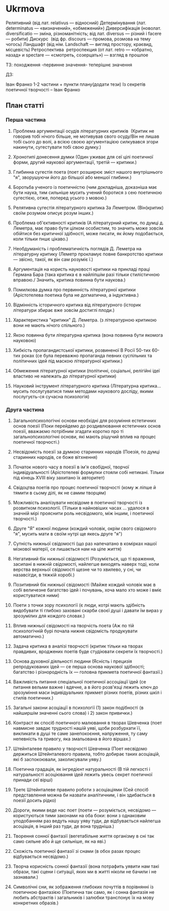 # Ukrmova

Релятивний (від лат. relativus — відносний)
Детермінування (лат. determinatus — «визначений», «обмежений»)
Диверсифікація (новолат. diversificatio — зміна, різноманітність; від лат. diversus — різний і facere — робити)
Дискурс  (від фр. discours — промова, розмова на тему чогось)
Ландшафт (від нім. Landschaft — вигляд простору, краєвид, місцевість)
Ретроспектива  ретроспекция (от лат. retro — «обратно, назад» и spectare — «смотреть, созерцать») — взгляд в прошлое  

ТЗ:
походження -первинне значення- теперішнє значення  

ДЗ:

Іван Франко 1-2 частини + пункти плану(додати тези) Із секретів поетичної творчості – Іван Франко

## План статті

### Перша частина

1. Проблема аргументації осудів літературних критиків  (Критик не говорив тобі нічого більше, не мотивував свого осуду/Він не лишав тобі сього до волі, а всією своєю аргументацією силкувався згори накинути, сугестувати тобі свою думку.)

2. Хронотипі донесення думки (Один уживає для сеї цілі поетичної форми, другий наукової аргументації, третій — критики.)

3. Глибинна сугестія поета (поет розширює зміст нашого внутрішнього "я", зворушуючи його до більшої або меншої глибини.)

4. Боротьба ученого із поетичністю (чим докладніша, доказніша має бути наука, тим сильніше мусить учений боротися з сею поетичною сугестією, отже, поперед усього з мовою.)

5. Релятивна сугестія літературного критика За Леметром. (Він(критик) своїм розумом описує розум інших.)

6. Проблема об'єктивності критиків (А літературний критик, по думці д. Леметра, має право бути цілком особистим, то значить може зовсім обійтися без критичної здібності, може писати, як йому подобається, коли тільки пншє цікаво.)

7. Необдуманість і проблематичність поглядів Д. Леметра на літературну критику (Леметр прокламує повне банкротство критики — звісно, такої, як він сам розуміє ї.)

8. Аргументація на користь науковості критики на прикладі праці Германа Бара (така критика є в найліпшім разі тільки стилістичною вправою./ Значить, критика повинна бути наукова.)

9. Помилкова думка про первинність літературної критики (Арістотелева поетика була не догматична, а індуктивна.)

10. Відмінність історичного критика від літературного (історик літератури збирає вже зовсім достиглі плоди.)

11. Характеристика "критики" Д. Леметра. (з літературною критикою вони не мають нічого спільного.)

12. Якою повинна бути літературна критика (вона повинна бути якомога науковою)

13. Хибкість пропагандистської критики, розвиненої В Росії 50-тих 60-тих роках (се була переважно пропаганда певних суспільних та політичних ідей під маскою літературної критики.)

14. Обмеження літературної критики (політичні, соціальні, релігійні ідеї властиво не належать до літературної критики)

15. Науковий інструмент літературного критика (Літературна критика... мусить послугуватися тими методами наукового досліду, якими послугуєть-ся сучасна психологія)

### Друга частина

1. Загальнопсихологічні основи необхідні для розуміння естетичних основ поезії (Поки перейдемо до роздивлювання естетичних основ поезії, вважаємо потрібним згадати коротко про ті загальнопсихологічні основи, які мають рішучий вплив на процес поетичної творчості.)

2. Несвідомість поезії за думкою старинних народів (Поезія, по думці старинних народів, се боже вітхнення)

3. Початок нового часу в поезії в ім'я свобідної, творчої індивідуальності (Арістотелеві формулки стояли собі нетикані. Тільки під кінець XVIII віку захитано їх авторитет)

4. Свідоцтва поетів про процес поетичної творчості (кому ж ліпше й тямити в сьому ділі, як не самим творцям)

5. Можливість аналізувати несвідоме в поетичної творчості із розвитком психології. (Тільки в найновіших часах ... удалося в значній мірі прояснити роль несвідомого, між іншим, і поетичної творчості.)

6. Друге "Я" кожної людини (кождий чоловік, окрім свого свідомого "я", мусить мати в своїм нутрі ще якесь друге "я")

7. Сутність нижньої свідомості (що раз напечатано в комірках нашої мізкової матерії, се лишається нам на ціле життя)

8. Негативний бік нижньої свідомості (Розуміється, що ті враження, засипані в нижній свідомості, найлегше виходять наверх тоді, коли верства верхньої свідомості щезне чи то хвилево, у сні, чи назавсігди, в тяжкій хоробі.)

9. Позитивний бік нижньої свідомості (Майже кождий чоловік має в собі величезне багатство ідей і почувань, хоча мало хто може і вміє користуватися ними)

10. Поети з точки зору психології (є люди, котрі мають здібність видобувати ті глибоко заховані скарби своєї душі і давати їм вираз у зрозумілих для кождого словах.)

11. Вплив нижньої свідомості на творчість поета (Аж по тій психологічній бурі почала нижня свідомість продукувати автоматично.)

12. Задача критика в аналізі творчості (критик тільки на творах правдивих, вроджених поетів буде студіювати секрети їх творчості.)

13. Основа духовної діяльності людини (Ясність і прецизія репродукованих ідей — се перша основа наукової здібності; багатство і різнородність їх — головна прикмета поетичної фантазії.)

14. Важливість питання спеціальної поетичної ассоціації ідей (се питання вельми важне і вдячне, а в його розв'язці лежить ключ до зрозуміння маси індивідуальних прикмет різних поетів, різних шкіл і стилів поетичних.)

15. Загальні закони асоціації в психології (1) закон подібності (в найширшім значенні сього слова) і 2) закон привички.)

16. Контраст як спосіб поетичного малювання в творах Шевченка (поет навмисне завдає трудності нашій уяві, щоби розбурхати її, викликати в душі те саме занепокоєння, напруження, ту саму непевність та тривогу, яка змальована в його віршах.)

17. Штейнталеве правило у творчості Шевченка (Поет несвідомо держиться Штейнталевого правила, тобто добирає таких асоціацій, які б заспокоювали, заколисували уяву.)

18. Поетична градація, як інгредієнт натуральності (В тій легкості і натуральності асоціювання ідей лежить увесь секрет поетичної принади сеї вірші)

19. Третє Штейнталеве правило роботи з асоціаціями (Сей спосіб представлення можна би назвати аналітичним, і він здибається в поезії досить рідко)

20. Дороги, якими веде нас поет (поети — розуміється, несвідомо — користуються тими законами на оба боки: вони з однаковим уподобанням раз ведуть нашу уяву туди, де відбувається найлегша асоціація, в інший раз туди, де вона трудніша.)

21. Творення сонної фантазії (вегетабільне життя організму в сні так само сильне або й ще сильніше, як на яві.)

22. Схожість поетичної фантазії зі снами (в обох разах процес відбувається несвідомо.)

23. Творча корисність сонної фантазії (вона потрафить уявити нам такі образи, такі сцени і ситуації, яких ми в житті ніколи не бачили і не зазнавали.)

24. Символічні сни, як зображення глибоких почуттів в порівнянні із поетичною фантазією (Поетична так само, як і сонна фантазія не любить абстрактів і загальників і залюбки транспонує їх на мову конкретних образів.)
